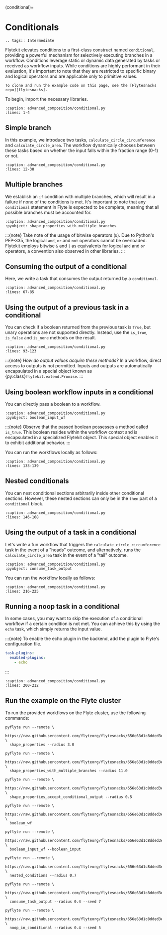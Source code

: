 (conditional)=

# Conditionals

```{eval-rst}
.. tags:: Intermediate
```

Flytekit elevates conditions to a first-class construct named `conditional`, providing a powerful mechanism for selectively
executing branches in a workflow. Conditions leverage static or dynamic data generated by tasks or
received as workflow inputs. While conditions are highly performant in their evaluation,
it's important to note that they are restricted to specific binary and logical operators
and are applicable only to primitive values.

```{note}
To clone and run the example code on this page, see the [Flytesnacks repo][flytesnacks].
```

To begin, import the necessary libraries.

```{rli} https://raw.githubusercontent.com/flyteorg/flytesnacks/656e63d1c8dded3e9e7161c7af6425e9fcd43f56/examples/advanced_composition/advanced_composition/conditional.py
:caption: advanced_composition/conditional.py
:lines: 1-4
```

## Simple branch

In this example, we introduce two tasks, `calculate_circle_circumference` and
`calculate_circle_area`. The workflow dynamically chooses between these tasks based on whether the input
falls within the fraction range (0-1) or not.

```{rli} https://raw.githubusercontent.com/flyteorg/flytesnacks/656e63d1c8dded3e9e7161c7af6425e9fcd43f56/examples/advanced_composition/advanced_composition/conditional.py
:caption: advanced_composition/conditional.py
:lines: 12-38
```

## Multiple branches

We establish an `if` condition with multiple branches, which will result in a failure if none of the conditions is met.
It's important to note that any `conditional` statement in Flyte is expected to be complete,
meaning that all possible branches must be accounted for.

```{rli} https://raw.githubusercontent.com/flyteorg/flytesnacks/656e63d1c8dded3e9e7161c7af6425e9fcd43f56/examples/advanced_composition/advanced_composition/conditional.py
:caption: advanced_composition/conditional.py
:pyobject: shape_properties_with_multiple_branches
```

:::{note}
Take note of the usage of bitwise operators (`&`). Due to Python's PEP-335,
the logical `and`, `or` and `not` operators cannot be overloaded.
Flytekit employs bitwise `&` and `|` as equivalents for logical `and` and `or` operators,
a convention also observed in other libraries.
:::

## Consuming the output of a conditional
Here, we write a task that consumes the output returned by a `conditional`.

```{rli} https://raw.githubusercontent.com/flyteorg/flytesnacks/656e63d1c8dded3e9e7161c7af6425e9fcd43f56/examples/advanced_composition/advanced_composition/conditional.py
:caption: advanced_composition/conditional.py
:lines: 67-85
```

## Using the output of a previous task in a conditional

You can check if a boolean returned from the previous task is `True`,
but unary operations are not supported directly. Instead, use the `is_true`,
`is_false` and `is_none` methods on the result.

```{rli} https://raw.githubusercontent.com/flyteorg/flytesnacks/656e63d1c8dded3e9e7161c7af6425e9fcd43f56/examples/advanced_composition/advanced_composition/conditional.py
:caption: advanced_composition/conditional.py
:lines: 93-123
```

:::{note}
*How do output values acquire these methods?* In a workflow, direct access to outputs is not permitted.
Inputs and outputs are automatically encapsulated in a special object known as {py:class}`flytekit.extend.Promise`.
:::

## Using boolean workflow inputs in a conditional
You can directly pass a boolean to a workflow.

```{rli} https://raw.githubusercontent.com/flyteorg/flytesnacks/656e63d1c8dded3e9e7161c7af6425e9fcd43f56/examples/advanced_composition/advanced_composition/conditional.py
:caption: advanced_composition/conditional.py
:pyobject: boolean_input_wf
```

:::{note}
Observe that the passed boolean possesses a method called `is_true`.
This boolean resides within the workflow context and is encapsulated in a specialized Flytekit object.
This special object enables it to exhibit additional behavior.
:::

You can run the workflows locally as follows:

```{rli} https://raw.githubusercontent.com/flyteorg/flytesnacks/656e63d1c8dded3e9e7161c7af6425e9fcd43f56/examples/advanced_composition/advanced_composition/conditional.py
:caption: advanced_composition/conditional.py
:lines: 133-139
```

## Nested conditionals

You can nest conditional sections arbitrarily inside other conditional sections.
However, these nested sections can only be in the `then` part of a `conditional` block.

```{rli} https://raw.githubusercontent.com/flyteorg/flytesnacks/656e63d1c8dded3e9e7161c7af6425e9fcd43f56/examples/advanced_composition/advanced_composition/conditional.py
:caption: advanced_composition/conditional.py
:lines: 146-168
```

## Using the output of a task in a conditional

Let's write a fun workflow that triggers the `calculate_circle_circumference` task in the event of a "heads" outcome,
and alternatively, runs the `calculate_circle_area` task in the event of a "tail" outcome.

```{rli} https://raw.githubusercontent.com/flyteorg/flytesnacks/656e63d1c8dded3e9e7161c7af6425e9fcd43f56/examples/advanced_composition/advanced_composition/conditional.py
:caption: advanced_composition/conditional.py
:pyobject: consume_task_output
```

You can run the workflow locally as follows:

```{rli} https://raw.githubusercontent.com/flyteorg/flytesnacks/656e63d1c8dded3e9e7161c7af6425e9fcd43f56/examples/advanced_composition/advanced_composition/conditional.py
:caption: advanced_composition/conditional.py
:lines: 216-225
```

## Running a noop task in a conditional

In some cases, you may want to skip the execution of a conditional workflow if a certain condition is not met.
You can achieve this by using the `echo` task, which simply returns the input value.

:::{note}
To enable the echo plugin in the backend, add the plugin to Flyte's configuration file.
```yaml
task-plugins:
  enabled-plugins:
    - echo
```
:::

```{rli} https://raw.githubusercontent.com/flyteorg/flytesnacks/656e63d1c8dded3e9e7161c7af6425e9fcd43f56/examples/advanced_composition/advanced_composition/conditional.py
:caption: advanced_composition/conditional.py
:lines: 200-212
```

## Run the example on the Flyte cluster

To run the provided workflows on the Flyte cluster, use the following commands:

```
pyflyte run --remote \
  https://raw.githubusercontent.com/flyteorg/flytesnacks/656e63d1c8dded3e9e7161c7af6425e9fcd43f56/examples/advanced_composition/advanced_composition/conditional.py \
  shape_properties --radius 3.0
```

```
pyflyte run --remote \
  https://raw.githubusercontent.com/flyteorg/flytesnacks/656e63d1c8dded3e9e7161c7af6425e9fcd43f56/examples/advanced_composition/advanced_composition/conditional.py \
  shape_properties_with_multiple_branches --radius 11.0
```

```
pyflyte run --remote \
  https://raw.githubusercontent.com/flyteorg/flytesnacks/656e63d1c8dded3e9e7161c7af6425e9fcd43f56/examples/advanced_composition/advanced_composition/conditional.py \
  shape_properties_accept_conditional_output --radius 0.5
```

```
pyflyte run --remote \
  https://raw.githubusercontent.com/flyteorg/flytesnacks/656e63d1c8dded3e9e7161c7af6425e9fcd43f56/examples/advanced_composition/advanced_composition/conditional.py \
  boolean_wf
```

```
pyflyte run --remote \
  https://raw.githubusercontent.com/flyteorg/flytesnacks/656e63d1c8dded3e9e7161c7af6425e9fcd43f56/examples/advanced_composition/advanced_composition/conditional.py \
  boolean_input_wf --boolean_input
```

```
pyflyte run --remote \
  https://raw.githubusercontent.com/flyteorg/flytesnacks/656e63d1c8dded3e9e7161c7af6425e9fcd43f56/examples/advanced_composition/advanced_composition/conditional.py \
  nested_conditions --radius 0.7
```

```
pyflyte run --remote \
  https://raw.githubusercontent.com/flyteorg/flytesnacks/656e63d1c8dded3e9e7161c7af6425e9fcd43f56/examples/advanced_composition/advanced_composition/conditional.py \
  consume_task_output --radius 0.4 --seed 7
```

```
pyflyte run --remote \
  https://raw.githubusercontent.com/flyteorg/flytesnacks/656e63d1c8dded3e9e7161c7af6425e9fcd43f56/examples/advanced_composition/advanced_composition/conditional.py \
  noop_in_conditional --radius 0.4 --seed 5
```

[flytesnacks]: https://github.com/flyteorg/flytesnacks/tree/master/examples/advanced_composition
